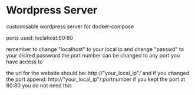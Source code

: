 # Wordpress Server

customisable wordpress server for docker-compose

ports used: loclahost:80:80

remember to change "localhost" to your local ip and change "passwd" to your disired password
the port number can be changed to any port you have access to 

the url for the website should be: http://"your_local_ip"/
and if you changed the port append: http://"your_local_ip"/:portnumber if you kept the port at 80:80 you do not need this 
 
